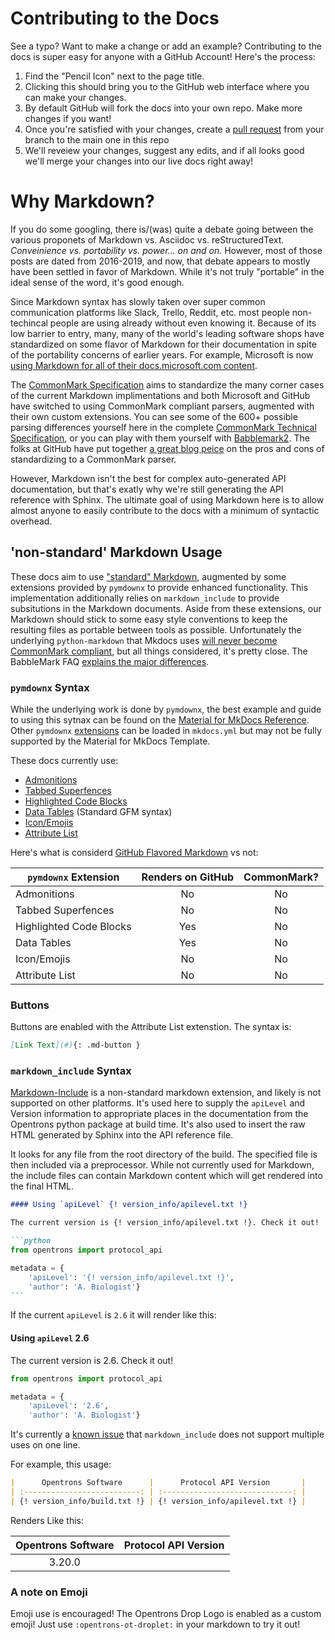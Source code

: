 # Contributing to the Docs

See a typo? Want to make a change or add an example? Contributing to the docs is super easy for anyone with a GitHub Account! Here's the process:

1. Find the "Pencil Icon" next to the page title.
2. Clicking this should bring you to the GitHub web interface where you can make your changes.
3. By default GitHub will fork the docs into your own repo. Make more changes if you want!
4. Once you're satisfied with your changes, create a [pull request](https://guides.github.com/activities/hello-world/#pr) from your branch to the main one in this repo
5. We'll reveiew your changes, suggest any edits, and if all looks good we'll merge your changes into our live docs right away!

# Why Markdown?

If you do some googling, there is/(was) quite a debate going between the various proponets of Markdown vs. Asciidoc vs. reStructuredText. _Conveinience vs. portability vs. power... on and on._ However, most of those posts are dated from 2016-2019, and now, that debate appears to mostly have been settled in favor of Markdown. While it's not truly "portable" in the ideal sense of the word, it's good enough.

Since Markdown syntax has slowly taken over super common communication platforms like Slack, Trello, Reddit, etc. most people non-techincal people are using already without even knowing it. Because of its low barrier to entry, many, many of the world's leading software shops have standardized on some flavor of Markdown for their documentation in spite of the portability concerns of earlier years. For example, Microsoft is now [using Markdown for all of their docs.microsoft.com content](https://docs.microsoft.com/en-us/contribute/markdown-reference).

The [CommonMark Specification](https://commonmark.org/) aims to standardize the many corner cases of the current Markdown implimentations and both Microsoft and GitHub have switched to using CommonMark compliant parsers, augmented with their own custom extensions. You can see some of the 600+ possible parsing differences yourself here in the complete [CommonMark Technical Specification](https://spec.commonmark.org/0.29/), or you can play with them yourself with [Babblemark2](https://johnmacfarlane.net/babelmark2/). The folks at GitHub have put together [a great blog peice](https://github.blog/2017-03-14-a-formal-spec-for-github-markdown/) on the pros and cons of standardizing to a CommonMark parser.

However, Markdown isn't the best for complex auto-generated API documentation, but that's exatly why we're still generating the API reference with Sphinx. The ultimate goal of using Markdown here is to allow almost anyone to easily contribute to the docs with a minimum of syntactic overhead.

## 'non-standard' Markdown Usage

These docs aim to use ["standard" Markdown](https://www.markdownguide.org/basic-syntax/), augmented by some extensions provided by `pymdownx` to provide enhanced functionality. This implementation additionally relies on `markdown_include` to provide subsitutions in the Markdown documents. Aside from these extensions, our Markdown should stick to some easy style conventions to keep the resulting files as portable between tools as possible. Unfortunately the underlying `python-markdown` that Mkdocs uses [will never become CommonMark compliant](https://github.com/Python-Markdown/markdown/issues/338#issuecomment-54697337), but all things considered, it's pretty close. The BabbleMark FAQ [explains the major differences](https://johnmacfarlane.net/babelmark2/faq.html#what-are-some-big-questions-that-the-markdown-spec-does-not-answer). 

### `pymdownx` Syntax

While the underlying work is done by `pymdownx`, the best example and guide to using this sytnax can be found on the [Material for MkDocs Reference](https://squidfunk.github.io/mkdocs-material/reference/). Other `pymdownx` [extensions](https://facelessuser.github.io/pymdown-extensions/extensions/) can be loaded in `mkdocs.yml` but may not be fully supported by the Material for MkDocs Template.

These docs currently use:

- [Admonitions](https://squidfunk.github.io/mkdocs-material/reference/admonitions/)
- [Tabbed Superfences](https://squidfunk.github.io/mkdocs-material/reference/content-tabs/)
- [Highlighted Code Blocks](https://squidfunk.github.io/mkdocs-material/reference/code-blocks/)
- [Data Tables](https://squidfunk.github.io/mkdocs-material/reference/data-tables/) (Standard GFM syntax)
- [Icon/Emojis](https://squidfunk.github.io/mkdocs-material/reference/icons-emojis/)
- [Attribute List](https://squidfunk.github.io/mkdocs-material/reference/buttons/#attribute-list)

Here's what is considerd [GitHub Flavored Markdown](https://github.github.com/gfm/) vs not:

| `pymdownx` Extension    | Renders on GitHub | CommonMark? |
| ----------------------- | :---------------: | :---------: |
| Admonitions             |        No         |     No      |
| Tabbed Superfences      |        No         |     No      |
| Highlighted Code Blocks |        Yes        |     No      |
| Data Tables             |        Yes        |     No      |
| Icon/Emojis             |        No         |     No      |
| Attribute List          |        No         |     No      |


### Buttons

Buttons are enabled with the Attribute List extenstion. The syntax is:

````markdown
[Link Text](#){: .md-button }
````

### `markdown_include` Syntax

[Markdown-Include](https://github.com/cmacmackin/markdown-include) is a non-standard markdown extension, and likely is not supported on other platforms. It's used here to supply the `apiLevel` and Version information to appropriate places in the documentation from the Opentrons python package at build time.
It's also used to insert the raw HTML generated by Sphinx into the API reference file.

It looks for any file from the root directory of the build. The specified file is then included via a preprocessor. While not currently used for Markdown, the include files can contain Markdown content which will get rendered into the final HTML.

````markdown
#### Using `apiLevel` {! version_info/apilevel.txt !}

The current version is {! version_info/apilevel.txt !}. Check it out!

```python
from opentrons import protocol_api

metadata = {
    'apiLevel': '{! version_info/apilevel.txt !}',
    'author': 'A. Biologist'}
```
````

If the current `apiLevel` is `2.6` it will render like this:

#### Using `apiLevel` 2.6

The current version is 2.6. Check it out!

```python
from opentrons import protocol_api

metadata = {
    'apiLevel': '2.6',
    'author': 'A. Biologist'}
```

It's currently a [known issue](https://github.com/cmacmackin/markdown-include/issues/11) 
that `markdown_include` does not support multiple uses on one line.

For example, this usage:

````markdown
|      Opentrons Software      |      Protocol API Version       |
| :--------------------------: | :-----------------------------: |
| {! version_info/build.txt !} | {! version_info/apilevel.txt !} |
````

Renders Like this:

| Opentrons Software | Protocol API Version |
| :----------------: | :------------------: |
|       3.20.0       |                      |

### A note on Emoji

Emoji use is encouraged! The Opentrons Drop Logo is enabled as a custom emoji! 
Just use `:opentrons-ot-droplet:` in your markdown to try it out!